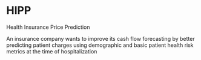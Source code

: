 # HIPP
Health Insurance Price Prediction

An insurance company wants to improve its cash 
flow forecasting by better predicting patient charges using 
demographic and basic patient health risk metrics at the time of 
hospitalization
